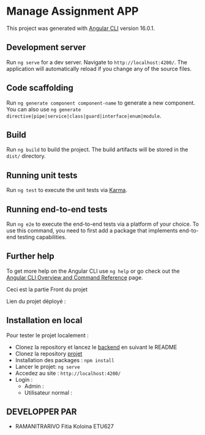 # Manage Assignment APP

This project was generated with [Angular CLI](https://github.com/angular/angular-cli) version 16.0.1.

## Development server

Run `ng serve` for a dev server. Navigate to `http://localhost:4200/`. The application will automatically reload if you change any of the source files.

## Code scaffolding

Run `ng generate component component-name` to generate a new component. You can also use `ng generate directive|pipe|service|class|guard|interface|enum|module`.

## Build

Run `ng build` to build the project. The build artifacts will be stored in the `dist/` directory.

## Running unit tests

Run `ng test` to execute the unit tests via [Karma](https://karma-runner.github.io).

## Running end-to-end tests

Run `ng e2e` to execute the end-to-end tests via a platform of your choice. To use this command, you need to first add a package that implements end-to-end testing capabilities.

## Further help

To get more help on the Angular CLI use `ng help` or go check out the [Angular CLI Overview and Command Reference](https://angular.io/cli) page.

Ceci est la partie Front du projet 

Lien du projet déployé :

## Installation en local

Pour tester le projet localement : 
- Clonez la repository et lancez le [backend]() en suivant le README 
- Clonez la repository [projet]()
- Installation des packages : ``npm install``
- Lancer le projet: ``ng serve``
- Accedez au site : ``http://localhost:4200/``
- Login :
  - Admin :
  - Utilisateur normal :

## DEVELOPPER PAR

- RAMANITRARIVO Fitia Koloina ETU627
